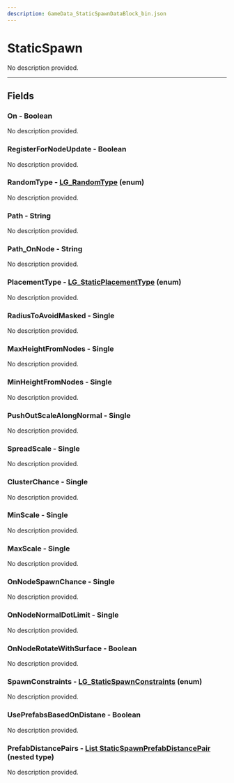 ```yaml
---
description: GameData_StaticSpawnDataBlock_bin.json
---
```


# StaticSpawn

No description provided.

***

## Fields

### On - Boolean

No description provided.

### RegisterForNodeUpdate - Boolean

No description provided.

### RandomType - [LG_RandomType](../../enum-types.md#lg_randomtype) (enum)

No description provided.

### Path - String

No description provided.

### Path_OnNode - String

No description provided.

### PlacementType - [LG_StaticPlacementType](../../enum-types.md#lg_staticplacementtype) (enum)

No description provided.

### RadiusToAvoidMasked - Single

No description provided.

### MaxHeightFromNodes - Single

No description provided.

### MinHeightFromNodes - Single

No description provided.

### PushOutScaleAlongNormal - Single

No description provided.

### SpreadScale - Single

No description provided.

### ClusterChance - Single

No description provided.

### MinScale - Single

No description provided.

### MaxScale - Single

No description provided.

### OnNodeSpawnChance - Single

No description provided.

### OnNodeNormalDotLimit - Single

No description provided.

### OnNodeRotateWithSurface - Boolean

No description provided.

### SpawnConstraints - [LG_StaticSpawnConstraints](../../enum-types.md#lg_staticspawnconstraints) (enum)

No description provided.

### UsePrefabsBasedOnDistane - Boolean

No description provided.

### PrefabDistancePairs - [List StaticSpawnPrefabDistancePair](../../nested-types/staticspawnprefabdistancepair.md) (nested type)

No description provided.
